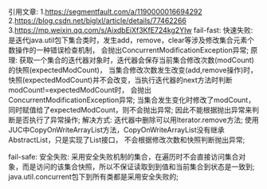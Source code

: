 引用文章:
    1.https://segmentfault.com/a/1190000016694292
    2.https://blog.csdn.net/biglxl/article/details/77462266
    3.https://mp.weixin.qq.com/s/AixdbEiXf3KfE724kg2YIw
fail-fast:
    快速失败: 
        是迭代java.util包下集合类时，发生add，remove，clear等涉及修改集合元素个数操作的一种错误检查机制，
        会抛出ConcurrentModificationException异常;
原理: 
    获取一个集合的迭代器对象时，迭代器会保存当前集合修改次数(modCount)的快照(expectedModCount)， 
    当集合修改次数发生改变(add,remove操作)时，快照(expectedModCount)并不会改变，当执行迭代器的next方法时判断modCount!=expectedModCount时， 
    会抛出ConcurrentModificationException异常;
    当集合发生变化时修改了modCount，同时赋值给了expectedModCount，则不会抛出异常; 
    因此不能根据抛出异常来判断是否执行了异常操作; 解决方式: 迭代器中删除可以用Iterator.remove方法;
    使用JUC中CopyOnWriteArrayList方法，CopyOnWriteArrayList没有继承AbstractList，只是实现了List接口， 不会根据修改次数和快照判断抛出异常;

fail-safe:
    安全失败: 
        采用安全失败机制的集合，在遍历时不会直接访问集合对象，而是访问的该集合快照，所以不保证读取到到值和当前集合到状态是一致到; 
        java.util.concurrent包下到所有类都是采用安全失败的;
    
    
    